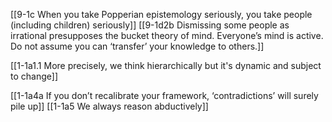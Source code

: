 [[9-1c When you take Popperian epistemology seriously, you take people (including children) seriously]]
	[[9-1d2b Dismissing some people as irrational presupposes the bucket theory of mind. Everyone’s mind is active. Do not assume you can ‘transfer’ your knowledge to others.]]

[[1-1a1.1 More precisely, we think hierarchically but it's dynamic and subject to change]]

[[1-1a4a If you don’t recalibrate your framework, ‘contradictions’ will surely pile up]]
[[1-1a5 We always reason abductively]]

